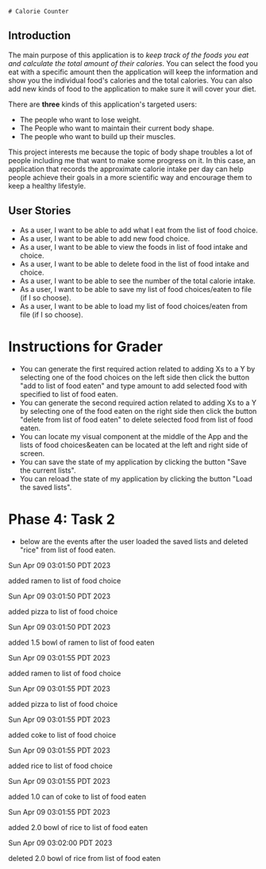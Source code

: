     # Calorie Counter

## Introduction   
The main purpose of this application is to *keep track of the foods you eat 
and calculate the total amount of their calories*. You can select the food
you eat with a specific amount then the application will keep the information 
and show you the individual food's calories and the total calories. You can 
also add new kinds of food to the application to make sure it will cover
your diet. 

There are **three** kinds of this application's targeted users:
- The people who want to lose weight.
- The People who want to maintain their current body shape.
- The people who want to build up their muscles.

This project interests me because the topic of body shape troubles a
lot of people including me that want to make some progress on it. In
this case, an application that records the approximate calorie intake
per day can help people achieve their goals in a more scientific way 
and encourage them to keep a healthy lifestyle.

## User Stories
- As a user, I want to be able to add what I eat from the list of food choice.
- As a user, I want to be able to add new food choice.
- As a user, I want to be able to view the foods in list of food intake and choice.
- As a user, I want to be able to delete food in the list of food intake and choice.
- As a user, I want to be able to see the number of the total calorie intake.
- As a user, I want to be able to save my list of food choices/eaten to file (if I so choose).
- As a user, I want to be able to load my list of food choices/eaten from file (if I so choose).

# Instructions for Grader

- You can generate the first required action related to adding Xs to a Y by selecting one of the
food choices on the left side then click the button "add to list of food eaten" and type amount
to add selected food with specified to list of food eaten.
- You can generate the second required action related to adding Xs to a Y by selecting one of the
  food eaten on the right side then click the button "delete from list of food eaten"
  to delete selected food from list of food eaten.
- You can locate my visual component at the middle of the App and the lists of food choices&eaten 
can be located at the left and right side of screen.
- You can save the state of my application by clicking the button "Save the current lists".
- You can reload the state of my application by clicking the button "Load the saved lists".

# Phase 4: Task 2
- below are the events after the user loaded the saved lists and deleted "rice"
from list of food eaten.

Sun Apr 09 03:01:50 PDT 2023

added ramen to list of food choice

Sun Apr 09 03:01:50 PDT 2023

added pizza to list of food choice

Sun Apr 09 03:01:50 PDT 2023

added 1.5 bowl of ramen to list of food eaten

Sun Apr 09 03:01:55 PDT 2023

added ramen to list of food choice

Sun Apr 09 03:01:55 PDT 2023

added pizza to list of food choice

Sun Apr 09 03:01:55 PDT 2023

added coke to list of food choice

Sun Apr 09 03:01:55 PDT 2023

added rice to list of food choice

Sun Apr 09 03:01:55 PDT 2023

added 1.0 can of coke to list of food eaten

Sun Apr 09 03:01:55 PDT 2023

added 2.0 bowl of rice to list of food eaten

Sun Apr 09 03:02:00 PDT 2023

deleted 2.0 bowl of rice from list of food eaten

